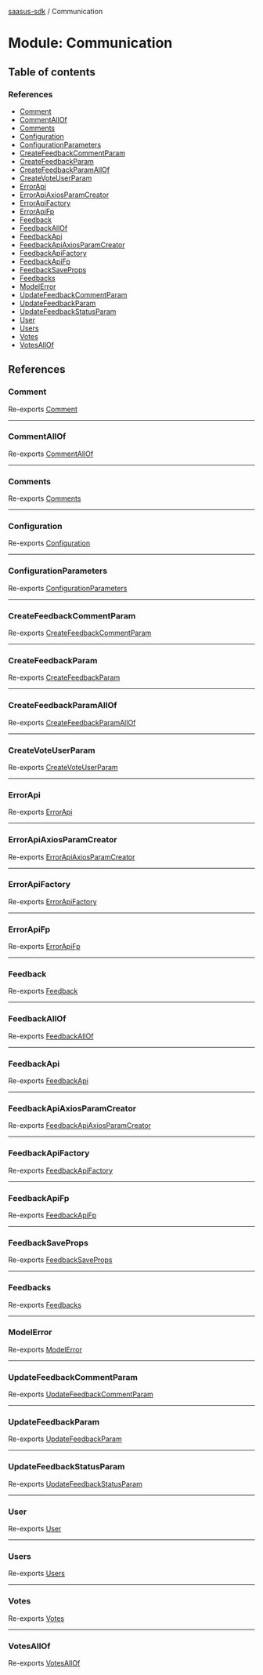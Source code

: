 [saasus-sdk](../README.md) / Communication

# Module: Communication

## Table of contents

### References

- [Comment](Communication.md#comment)
- [CommentAllOf](Communication.md#commentallof)
- [Comments](Communication.md#comments)
- [Configuration](Communication.md#configuration)
- [ConfigurationParameters](Communication.md#configurationparameters)
- [CreateFeedbackCommentParam](Communication.md#createfeedbackcommentparam)
- [CreateFeedbackParam](Communication.md#createfeedbackparam)
- [CreateFeedbackParamAllOf](Communication.md#createfeedbackparamallof)
- [CreateVoteUserParam](Communication.md#createvoteuserparam)
- [ErrorApi](Communication.md#errorapi)
- [ErrorApiAxiosParamCreator](Communication.md#errorapiaxiosparamcreator)
- [ErrorApiFactory](Communication.md#errorapifactory)
- [ErrorApiFp](Communication.md#errorapifp)
- [Feedback](Communication.md#feedback)
- [FeedbackAllOf](Communication.md#feedbackallof)
- [FeedbackApi](Communication.md#feedbackapi)
- [FeedbackApiAxiosParamCreator](Communication.md#feedbackapiaxiosparamcreator)
- [FeedbackApiFactory](Communication.md#feedbackapifactory)
- [FeedbackApiFp](Communication.md#feedbackapifp)
- [FeedbackSaveProps](Communication.md#feedbacksaveprops)
- [Feedbacks](Communication.md#feedbacks)
- [ModelError](Communication.md#modelerror)
- [UpdateFeedbackCommentParam](Communication.md#updatefeedbackcommentparam)
- [UpdateFeedbackParam](Communication.md#updatefeedbackparam)
- [UpdateFeedbackStatusParam](Communication.md#updatefeedbackstatusparam)
- [User](Communication.md#user)
- [Users](Communication.md#users)
- [Votes](Communication.md#votes)
- [VotesAllOf](Communication.md#votesallof)

## References

### Comment

Re-exports [Comment](../interfaces/Communication_api.Comment.md)

___

### CommentAllOf

Re-exports [CommentAllOf](../interfaces/Communication_api.CommentAllOf.md)

___

### Comments

Re-exports [Comments](../interfaces/Communication_api.Comments.md)

___

### Configuration

Re-exports [Configuration](../classes/Communication_configuration.Configuration.md)

___

### ConfigurationParameters

Re-exports [ConfigurationParameters](../interfaces/Communication_configuration.ConfigurationParameters.md)

___

### CreateFeedbackCommentParam

Re-exports [CreateFeedbackCommentParam](../interfaces/Communication_api.CreateFeedbackCommentParam.md)

___

### CreateFeedbackParam

Re-exports [CreateFeedbackParam](../interfaces/Communication_api.CreateFeedbackParam.md)

___

### CreateFeedbackParamAllOf

Re-exports [CreateFeedbackParamAllOf](../interfaces/Communication_api.CreateFeedbackParamAllOf.md)

___

### CreateVoteUserParam

Re-exports [CreateVoteUserParam](../interfaces/Communication_api.CreateVoteUserParam.md)

___

### ErrorApi

Re-exports [ErrorApi](../classes/Communication_api.ErrorApi.md)

___

### ErrorApiAxiosParamCreator

Re-exports [ErrorApiAxiosParamCreator](Communication_api.md#errorapiaxiosparamcreator)

___

### ErrorApiFactory

Re-exports [ErrorApiFactory](Communication_api.md#errorapifactory)

___

### ErrorApiFp

Re-exports [ErrorApiFp](Communication_api.md#errorapifp)

___

### Feedback

Re-exports [Feedback](../interfaces/Communication_api.Feedback.md)

___

### FeedbackAllOf

Re-exports [FeedbackAllOf](../interfaces/Communication_api.FeedbackAllOf.md)

___

### FeedbackApi

Re-exports [FeedbackApi](../classes/Communication_api.FeedbackApi.md)

___

### FeedbackApiAxiosParamCreator

Re-exports [FeedbackApiAxiosParamCreator](Communication_api.md#feedbackapiaxiosparamcreator)

___

### FeedbackApiFactory

Re-exports [FeedbackApiFactory](Communication_api.md#feedbackapifactory)

___

### FeedbackApiFp

Re-exports [FeedbackApiFp](Communication_api.md#feedbackapifp)

___

### FeedbackSaveProps

Re-exports [FeedbackSaveProps](../interfaces/Communication_api.FeedbackSaveProps.md)

___

### Feedbacks

Re-exports [Feedbacks](../interfaces/Communication_api.Feedbacks.md)

___

### ModelError

Re-exports [ModelError](../interfaces/Communication_api.ModelError.md)

___

### UpdateFeedbackCommentParam

Re-exports [UpdateFeedbackCommentParam](../interfaces/Communication_api.UpdateFeedbackCommentParam.md)

___

### UpdateFeedbackParam

Re-exports [UpdateFeedbackParam](../interfaces/Communication_api.UpdateFeedbackParam.md)

___

### UpdateFeedbackStatusParam

Re-exports [UpdateFeedbackStatusParam](../interfaces/Communication_api.UpdateFeedbackStatusParam.md)

___

### User

Re-exports [User](../interfaces/Communication_api.User.md)

___

### Users

Re-exports [Users](../interfaces/Communication_api.Users.md)

___

### Votes

Re-exports [Votes](../interfaces/Communication_api.Votes.md)

___

### VotesAllOf

Re-exports [VotesAllOf](../interfaces/Communication_api.VotesAllOf.md)
